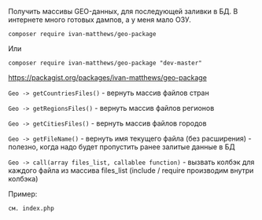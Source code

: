 Получить массивы GEO-данных, для последующей заливки в БД.
В интернете много готовых дампов, а у меня мало ОЗУ.

	composer require ivan-matthews/geo-package
Или

	composer require ivan-matthews/geo-package "dev-master"

https://packagist.org/packages/ivan-matthews/geo-package

``Geo -> getCountriesFiles()`` - вернуть массив файлов стран

``Geo -> getRegionsFiles()`` - вернуть массив файлов регионов

``Geo -> getCitiesFiles()`` - вернуть массив файлов городов

``Geo -> getFileName()`` - вернуть имя текущего файла (без расширения) - полезно, когда надо будет пропустить ранее залитые данные в БД

``Geo -> call(array files_list, callablee function)`` - вызвать колбэк для каждого файла из массива files_list (include / require производим внутри колбэка)

Пример: 

	см. index.php